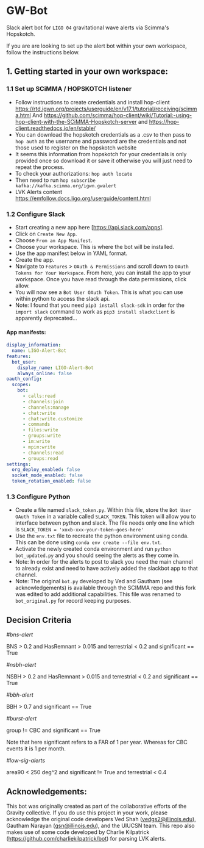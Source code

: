 # GW-Bot

Slack alert bot for `LIGO 04` gravitational wave alerts via Scimma's Hopskotch. 

If you are are looking to set up the alert bot within your own workspace, follow the instructions below.

## 1. Getting started in your own workspace:

### 1.1 Set up SCiMMA / HOPSKOTCH listener

* Follow instructions to create credentials and install hop-client https://rtd.igwn.org/projects/userguide/en/v17.1/tutorial/receiving/scimma.html 
And https://github.com/scimma/hop-client/wiki/Tutorial:-using-hop-client-with-the-SCiMMA-Hopskotch-server and https://hop-client.readthedocs.io/en/stable/
* You can download the hopskotch credentials as a .csv to then pass to `hop auth` as the username and password are the credentials and not those used to register on the hopskotch website
* It seems this information from hopskotch for your credentials is only provided once so download it or save it otherwise you will just need to repeat the process. 
* To check your authorizations: `hop auth locate`
* Then need to run `hop subscribe kafka://kafka.scimma.org/igwn.gwalert`
* LVK Alerts content https://emfollow.docs.ligo.org/userguide/content.html

### 1.2 Configure Slack

* Start creating a new app here [https://api.slack.com/apps].
* Click on `Create New App`.
* Choose `From an App Manifest`.
* Choose your workspace. This is where the bot will be installed.
* Use the app manifest below in YAML format. 
* Create the app.
* Navigate to `Features` > `OAuth & Permissions` and scroll down to `OAuth Tokens for Your Workspace`. From here, you can install the app to your workspace. Once you have read through the data permissions, click allow.
* You will now see a `Bot User OAuth Token`. This is what you can use within python to access the slack api. 
* Note: I found that you need `pip3 install slack-sdk` in order for the `import slack` command to work as `pip3 install slackclient` is apparently deprecated…


#### App manifests:
```YAML
display_information:
  name: LIGO-Alert-Bot
features:
  bot_user:
    display_name: LIGO-Alert-Bot
    always_online: false
oauth_config:
  scopes:
    bot:
      - calls:read
      - channels:join
      - channels:manage
      - chat:write
      - chat:write.customize
      - commands
      - files:write
      - groups:write
      - im:write
      - mpim:write
      - channels:read
      - groups:read
settings:
  org_deploy_enabled: false
  socket_mode_enabled: false
  token_rotation_enabled: false

```

### 1.3 Configure Python 

* Create a file named `slack_token.py`. Within this file, store the `Bot User OAuth Token` in a variable called `SLACK_TOKEN`. This token will allow you to interface between python and slack. The file needs only one line which is `SLACK_TOKEN = 'xoxb-xxx-your-token-goes-here'`
* Use the `env.txt` file to recreate the python environment using conda. This can be done using `conda env create --file env.txt`.
* Activate the newly created conda environment and run `python bot_updated.py` and you should seeing the alerts as they come in.
* Note: In order for the alerts to post to slack you need the main channel to already exist and need to have actively added the slackbot app to that channel. 
* Note: The original `bot.py` developed by Ved and Gautham (see acknowledgements) is available through the SCIMMA repo and this fork was edited to add additional capabilities. This file was renamed to `bot_original.py` for record keeping purposes.


## Decision Criteria

*#bns-alert*

BNS > 0.2 and HasRemnant > 0.015 and terrestrial < 0.2 and significant == True

*#nsbh-alert*

NSBH > 0.2 and HasRemnant > 0.015 and terrestrial < 0.2 and significant == True 

*#bbh-alert*

BBH > 0.7 and significant == True 

*#burst-alert*

group != CBC and significant == True

Note that here significant refers to a FAR of 1 per year. Whereas for CBC events it is 1 per month.

*#low-sig-alerts*

area90 < 250 deg^2 and significant != True and terrestrial < 0.4

## Acknowledgements:

This bot was originally created as part of the collaborative efforts of the Gravity collective. If you do use this project in your work, please acknowledge the original code developers Ved Shah (vedgs2@illinois.edu), Gautham Narayan (gsn@illinois.edu), and the UIUCSN team. This repo also makes use of some code developed by Charlie Kilpatrick (https://github.com/charliekilpatrick/bot) for parsing LVK alerts. 
